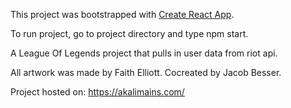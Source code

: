 This project was bootstrapped with [Create React App](https://github.com/facebook/create-react-app).

To run project, go to project directory and type npm start.

A League Of Legends project that pulls in user data from riot api.

All artwork was made by Faith Elliott. Cocreated by Jacob Besser.

Project hosted on: https://akalimains.com/
